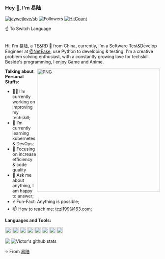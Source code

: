 ### Hey 👋, I'm 易陆

[![jaywcjlove/sb](https://jaywcjlove.github.io/sb/lang/chinese.svg)](https://github.com/yili1992/yili1992/blob/master/README-CN.md)
![Followers](https://img.shields.io/github/followers/yili1992?label=Follw&style=social)
[![HitCount](http://hits.dwyl.com/yili1992/yili1992.svg)](http://hits.dwyl.com/yili1992/yili1992)  

☝️   To Switch Language
<br />
<br />

Hi, I'm 易陆, a TE&RD  🚀 from China, currently, I'm a Software Test&Develop Engineer at️ [@NetEase](https://fuxi.163.com/), 
use Python to developing & testing.
 I'm a creative problem solving enthusiast, with a constantly growing love for techskill. Beside's programming, I enjoy Game and Anime.

  <img align="right" alt="PNG" width="400" height="400" src="https://s1.ax1x.com/2020/07/16/UB6CjJ.png" />

**Talking about Personal Stuffs:**

- 👨‍💻 I’m currently working on improving my techskill;
- 🌱 I’m currently learning kubernetes & DevOps; 
- 🤔 Focusing on increase efficiency & code quality
- 💬 Ask me about anything, I am happy to answer;
- ⚡️ Fun-Fact: Anything is possible;
- 📫 How to reach me: tczl199@163.com;

**Languages and Tools:**  

<code><img height="20" src="https://img.shields.io/badge/-React-%23282C34?style=flat-square&logo=react"></code>
<code><img height="20" src="https://img.shields.io/badge/-MongoDB-HA248?style=flat-square&logo=mongodb"></code>
<code><img height="20" src="https://img.shields.io/badge/-Kubernetes-black?style=flat-square&logo=kubernetes"></code>
<code><img height="20" src="https://img.shields.io/badge/-Python-yellow?style=flat-square&logo=python"></code>
<code><img height="20" src="https://img.shields.io/badge/-Java-blue?style=flat-square&logo=java"></code>
<code><img height="20" src="https://img.shields.io/badge/-Git-%23F05032?style=flat-square&logo=git&logoColor=%23ffffff"></code>
<code><img height="20" src="https://img.shields.io/badge/-VSCode-%23007ACC?style=flat-square&logo=visual-studio-code"></code>
<code><img height="20" src="https://img.shields.io/badge/-Flask-black?style=flat-square&logo=flask"></code>



![Victor's github stats](https://github-readme-stats.vercel.app/api?username=yili1992&show_icons=true&hide_border=true)
<img align="left" src="https://github-readme-stats.vercel.app/api/top-langs/?username=yili1992&hide=html" />

⭐️ From [易陆](https://github.com/yili1992)
